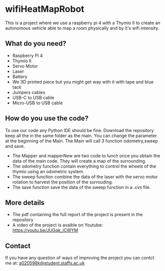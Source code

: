 # wifiHeatMapRobot

This is a project where we use a raspberry pi 4 with a Thymio II to create an autonomous vehicle able to map a room physically and by it's wifi intensity.

## What do you need?

* Raspberry Pi 4
* Thymio II
* Servo Motor
* Laser
* Battery
* We 3D printed piece but you might get way with it with tape and blue tack
* Jumpers cables
* USB-C to USB cable
* Micro-USB to USB cable

## How do you use the code?

To use our code any Python IDE should be fine. Download the repository keep all the in the same folder as the main. You can change the parameter at the beginning of the Main.
The Main will call 3 function odometry,sweep and save.

* The Mapper and mapperNew are two code to lunch once you obtain the data of the main code. They will create a map of the surrounding. 
* The odometry function contain everything to control the wheels of the thymio using an odometric system.
* The sweep function combine the data of the laser with the servo motor rotation to harvest the position of the surrouding.
* The save function save the data of the sweep function in a .cvs file.

## More details

* The pdf containing the full report of the project is present in the repository
* A video of the project is avaible on Youtube: https://youtu.be/JUGqk_iCWYM

## Contact

If you have any question of ways of improving the project you can contct me at: a020598k@student.staffs.ac.uk
